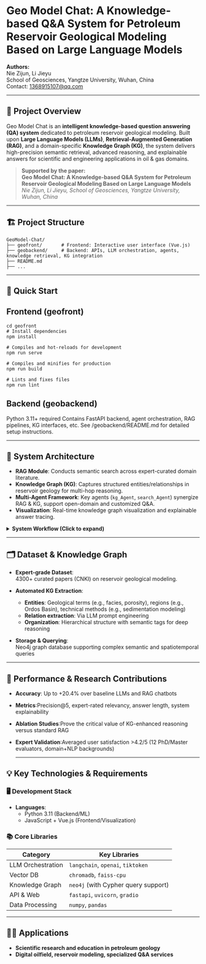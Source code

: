 # Geo Model Chat: A Knowledge-based Q&A System for Petroleum Reservoir Geological Modeling Based on Large Language Models

**Authors:**  
Nie Zijun, Li Jieyu  
School of Geosciences, Yangtze University, Wuhan, China  
Contact: 1368915107@qq.com

---

## 🎯 Project Overview

Geo Model Chat is an **intelligent knowledge-based question answering (QA) system** dedicated to petroleum reservoir geological modeling. Built upon **Large Language Models (LLMs)**, **Retrieval-Augmented Generation (RAG)**, and a domain-specific **Knowledge Graph (KG)**, the system delivers high-precision semantic retrieval, advanced reasoning, and explainable answers for scientific and engineering applications in oil & gas domains.

> **Supported by the paper:**  
> **Geo Model Chat: A Knowledge-based Q&A System for Petroleum Reservoir Geological Modeling Based on Large Language Models**  
> _Nie Zijun, Li Jieyu, School of Geosciences, Yangtze University, Wuhan, China_

---

## 🏗️ Project Structure

```text
GeoModel-Chat/
├── geofront/       # Frontend: Interactive user interface (Vue.js)
├── geobackend/     # Backend: APIs, LLM orchestration, agents, knowledge retrieval, KG integration
├── README.md
├── ...

```
---
## 🚀 Quick Start
## Frontend (geofront)
```text
cd geofront
# Install dependencies
npm install

# Compiles and hot-reloads for development
npm run serve

# Compiles and minifies for production
npm run build

# Lints and fixes files
npm run lint
```

## Backend (geobackend)
Python 3.11+ required
Contains FastAPI backend, agent orchestration, RAG pipelines, KG interfaces, etc.
See /geobackend/README.md for detailed setup instructions.

---

## 🧩 System Architecture

- **RAG Module**: Conducts semantic search across expert-curated domain literature.
- **Knowledge Graph (KG)**: Captures structured entities/relationships in reservoir geology for multi-hop reasoning.
- **Multi-Agent Framework**: Key agents (`kg_Agent`, `search_Agent`) synergize RAG & KG, support open-domain and customized Q&A.
- **Visualization**: Real-time knowledge graph visualization and explainable answer tracing.

<details>
<summary><strong>System Workflow (Click to expand)</strong></summary>

1. **User query input**  
2. **Search via**:  
   - Document RAG retrieval  
   - KG reasoning (Cypher/NER/LLM prompt-based)  
3. **Integrated context understanding** → Answer generation  
4. **Interactive visualization** of knowledge/answers  
</details>

---

## 🗂️ Dataset & Knowledge Graph

- **Expert-grade Dataset**:  
  4300+ curated papers (CNKI) on reservoir geological modeling.

- **Automated KG Extraction**:
  - **Entities**: Geological terms (e.g., facies, porosity), regions (e.g., Ordos Basin), technical methods (e.g., sedimentation modeling)
  - **Relation extraction**: Via LLM prompt engineering
  - **Organization**: Hierarchical structure with semantic tags for deep reasoning

- **Storage & Querying**:  
  Neo4j graph database supporting complex semantic and spatiotemporal queries
  
---

## 🧪 Performance & Research Contributions
- **Accuracy**:  Up to +20.4% over baseline LLMs and RAG chatbots
- **Metrics**:Precision@5, expert-rated relevancy, answer length, system explainability
- **Ablation Studies**:Prove the critical value of KG-enhanced reasoning versus standard RAG
- **Expert Validation**:Averaged user satisfaction >4.2/5 (12 PhD/Master evaluators, domain+NLP backgrounds)
  
  ---
  
## 💡 Key Technologies & Requirements

### 🖥️ Development Stack
- **Languages**:
  - Python 3.11 (Backend/ML)
  - JavaScript + Vue.js (Frontend/Visualization)

### 📚 Core Libraries
| Category          | Key Libraries                                                                 |
|-------------------|-------------------------------------------------------------------------------|
| LLM Orchestration | `langchain`, `openai`, `tiktoken`                                             |
| Vector DB         | `chromadb`, `faiss-cpu`                                                       |
| Knowledge Graph   | `neo4j` (with Cypher query support)                                           |
| API & Web         | `fastapi`, `uvicorn`, `gradio`                                                |
| Data Processing   | `numpy`, `pandas`                                                             |

  ---
  
## 👨‍💻 Applications
- **Scientific research and education in petroleum geology**
- **Digital oilfield, reservoir modeling, specialized Q&A services**





  
